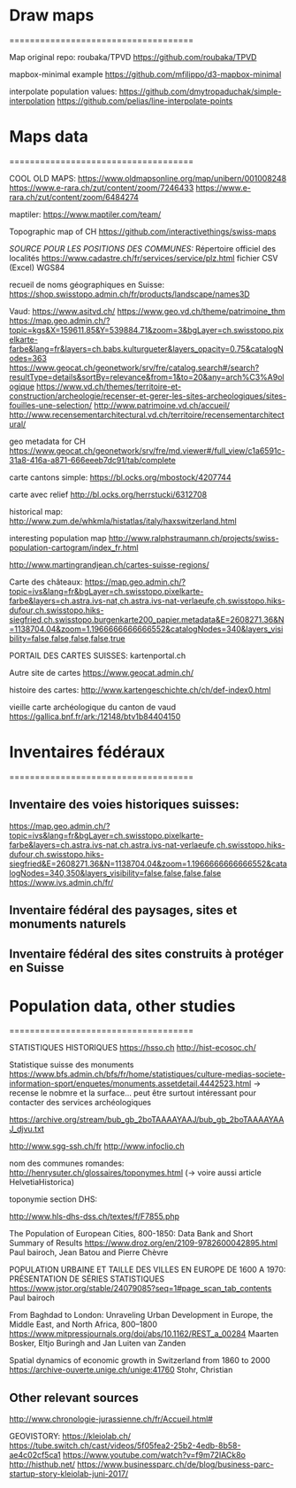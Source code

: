 
# Draw maps
====================================

Map original repo: roubaka/TPVD
https://github.com/roubaka/TPVD

mapbox-minimal example
https://github.com/mfilippo/d3-mapbox-minimal

interpolate population values:
https://github.com/dmytropaduchak/simple-interpolation
https://github.com/pelias/line-interpolate-points


# Maps data
====================================

COOL OLD MAPS:
https://www.oldmapsonline.org/map/unibern/001008248
https://www.e-rara.ch/zut/content/zoom/7246433
https://www.e-rara.ch/zut/content/zoom/6484274

maptiler:
https://www.maptiler.com/team/

Topographic map of CH
https://github.com/interactivethings/swiss-maps


_SOURCE POUR LES POSITIONS DES COMMUNES:_
Répertoire officiel des localités
https://www.cadastre.ch/fr/services/service/plz.html
fichier CSV (Excel) WGS84 

recueil de noms géographiques en Suisse:
https://shop.swisstopo.admin.ch/fr/products/landscape/names3D

Vaud:
https://www.asitvd.ch/
https://www.geo.vd.ch/theme/patrimoine_thm
https://map.geo.admin.ch/?topic=kgs&X=159611.85&Y=539884.71&zoom=3&bgLayer=ch.swisstopo.pixelkarte-farbe&lang=fr&layers=ch.babs.kulturgueter&layers_opacity=0.75&catalogNodes=363
https://www.geocat.ch/geonetwork/srv/fre/catalog.search#/search?resultType=details&sortBy=relevance&from=1&to=20&any=arch%C3%A9ologique
https://www.vd.ch/themes/territoire-et-construction/archeologie/recenser-et-gerer-les-sites-archeologiques/sites-fouilles-une-selection/
http://www.patrimoine.vd.ch/accueil/
http://www.recensementarchitectural.vd.ch/territoire/recensementarchitectural/

geo metadata for CH
https://www.geocat.ch/geonetwork/srv/fre/md.viewer#/full_view/c1a6591c-31a8-416a-a871-666eeeb7dc91/tab/complete

carte cantons simple:
https://bl.ocks.org/mbostock/4207744

carte avec relief
http://bl.ocks.org/herrstucki/6312708

historical map:
http://www.zum.de/whkmla/histatlas/italy/haxswitzerland.html

interesting population map
http://www.ralphstraumann.ch/projects/swiss-population-cartogram/index_fr.html

http://www.martingrandjean.ch/cartes-suisse-regions/

Carte des châteaux:
https://map.geo.admin.ch/?topic=ivs&lang=fr&bgLayer=ch.swisstopo.pixelkarte-farbe&layers=ch.astra.ivs-nat,ch.astra.ivs-nat-verlaeufe,ch.swisstopo.hiks-dufour,ch.swisstopo.hiks-siegfried,ch.swisstopo.burgenkarte200_papier.metadata&E=2608271.36&N=1138704.04&zoom=1.1966666666666552&catalogNodes=340&layers_visibility=false,false,false,false,true

PORTAIL DES CARTES SUISSES:
kartenportal.ch

Autre site de cartes
https://www.geocat.admin.ch/

histoire des cartes:
http://www.kartengeschichte.ch/ch/def-index0.html

vieille carte archéologique du canton de vaud
https://gallica.bnf.fr/ark:/12148/btv1b84404150

# Inventaires fédéraux
====================================

## Inventaire des voies historiques suisses:
https://map.geo.admin.ch/?topic=ivs&lang=fr&bgLayer=ch.swisstopo.pixelkarte-farbe&layers=ch.astra.ivs-nat,ch.astra.ivs-nat-verlaeufe,ch.swisstopo.hiks-dufour,ch.swisstopo.hiks-siegfried&E=2608271.36&N=1138704.04&zoom=1.1966666666666552&catalogNodes=340,350&layers_visibility=false,false,false,false
https://www.ivs.admin.ch/fr/

## Inventaire fédéral des paysages, sites et monuments naturels
## Inventaire fédéral des sites construits à protéger en Suisse

# Population data, other studies
====================================

STATISTIQUES HISTORIQUES
https://hsso.ch
http://hist-ecosoc.ch/

Statistique suisse des monuments
https://www.bfs.admin.ch/bfs/fr/home/statistiques/culture-medias-societe-information-sport/enquetes/monuments.assetdetail.4442523.html
-> recense le nobmre et la surface... peut être surtout intéressant pour contacter des services archéologiques

https://archive.org/stream/bub_gb_2boTAAAAYAAJ/bub_gb_2boTAAAAYAAJ_djvu.txt

http://www.sgg-ssh.ch/fr
http://www.infoclio.ch

nom des communes romandes:
http://henrysuter.ch/glossaires/toponymes.html
(-> voire aussi article HelvetiaHistorica)

toponymie section DHS:

http://www.hls-dhs-dss.ch/textes/f/F7855.php

The Population of European Cities, 800-1850: Data Bank and Short Summary of Results
https://www.droz.org/en/2109-9782600042895.html
Paul bairoch, Jean Batou and Pierre Chèvre

POPULATION URBAINE ET TAILLE DES VILLES EN EUROPE DE 1600 A 1970: PRÉSENTATION DE SÉRIES STATISTIQUES 
https://www.jstor.org/stable/24079085?seq=1#page_scan_tab_contents
Paul bairoch

From Baghdad to London: Unraveling Urban Development in Europe, the Middle East, and North Africa, 800–1800 
https://www.mitpressjournals.org/doi/abs/10.1162/REST_a_00284
Maarten Bosker, Eltjo Buringh and Jan Luiten van Zanden

Spatial dynamics of economic growth in Switzerland from 1860 to 2000
https://archive-ouverte.unige.ch/unige:41760
Stohr, Christian

## Other relevant sources

http://www.chronologie-jurassienne.ch/fr/Accueil.html#


GEOVISTORY:
https://kleiolab.ch/
https://tube.switch.ch/cast/videos/5f05fea2-25b2-4edb-8b58-ae4c02cf5ca1
https://www.youtube.com/watch?v=f9m72IACk8o
http://histhub.net/
https://www.businessparc.ch/de/blog/business-parc-startup-story-kleiolab-juni-2017/



